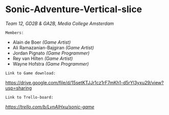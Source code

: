 # Sonic-Adventure-Vertical-slice
_Team 12, GD2B & GA2B, Media College Amsterdam_

```Members:```
- Alain de Boer _(Game Artist)_
- Ali Ramazanian-Bajgiran _(Game Artist)_
- Jordan Pignato _(Game Programmer)_
- Rey van Hilten _(Game Artist)_
- Wayne Hofstra _(Game Programmer)_

```Link to Game download:```

https://drive.google.com/file/d/15setKTJJr1cz1rF7mKh1-d5rYl3yxu29/view?usp=sharing

```Link to Trello-board:```

_https://trello.com/b/LvnAIHxu/sonic-game_
